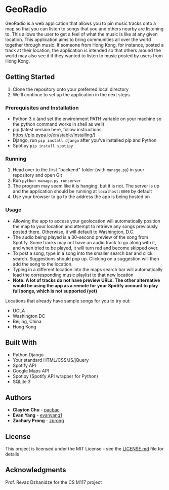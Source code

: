 # GeoRadio

GeoRadio is a web application that allows you to pin music tracks onto a map so that you can listen to songs that you and others nearby are listening to. This allows the user to get a feel of what the music is like at any given location. This application aims to bring communities all over the world together through music. If someone from Hong Kong, for instance, posted a track at their location, the application is intended so that others around the world may also see it if they wanted to listen to music posted by users from Hong Kong.

## Getting Started

1. Clone the repository onto your preferred local directory
2. We'll continue to set up the application in the next steps.

### Prerequisites and Installation

- Python 3.x (and set the environment PATH variable on your machine so the python command works in shell as well)
- pip (latest version here, follow instructions: https://pip.pypa.io/en/stable/installing/)
- Django, run ``` pip install django ``` after you've installed pip and Python
- Spotipy ``` pip install spotipy ```

### Running

1. Head over to the first "backend" folder (with ```manage.py```) in your repository and open Git
2. Run ```python manage.py runserver```
3. The program may seem like it is hanging, but it is not. The server is up and the application should be running at ```localhost:8000``` by default
4. Use your browser to go to the address the app is being hosted on

### Usage

- Allowing the app to access your geolocation will automatically position the map to your location and attempt to retrieve any songs previously posted there. Otherwise, it will default to Washington, D.C.
- The audio being played is a 30-second preview of the song from Spotify. Some tracks may not have an audio track to go along with it, and when tried to be played, it will turn red and become skipped over.
- To post a song, type in a song into the smaller search bar and click search. Suggestions should pop up. Clicking on a suggestion will then add the song to the location.
- Typing in a different location into the maps search bar will automatically load the corresponding music playlist to that new location
- **Note: A lot of tracks do not have preview URLs. The other alternative would be using the app as a remote for your Spotify account to play full songs, which is not supported (yet)**

Locations that already have sample songs for you to try out:
- UCLA
- Washington DC
- Beijing, China
- Hong Kong

## Built With

* Python Django
* Your standard HTML/CSS/JS/jQuery
* Spotify API
* Google Maps API
* Spotipy (Spotify API wrapper for Python)
* SQLite 3

## Authors

* **Clayton Chu** - [pacbac](https://github.com/pacbac)
* **Evan Yang** - [evanyang1](https://github.com/evanyang1)
* **Zachary Prong** - [zprong](https://github.com/zprong)

## License

This project is licensed under the MIT License - see the [LICENSE.md](LICENSE.md) file for details

## Acknowledgments

Prof. Revaz Dzhanidze for the CS M117 project
